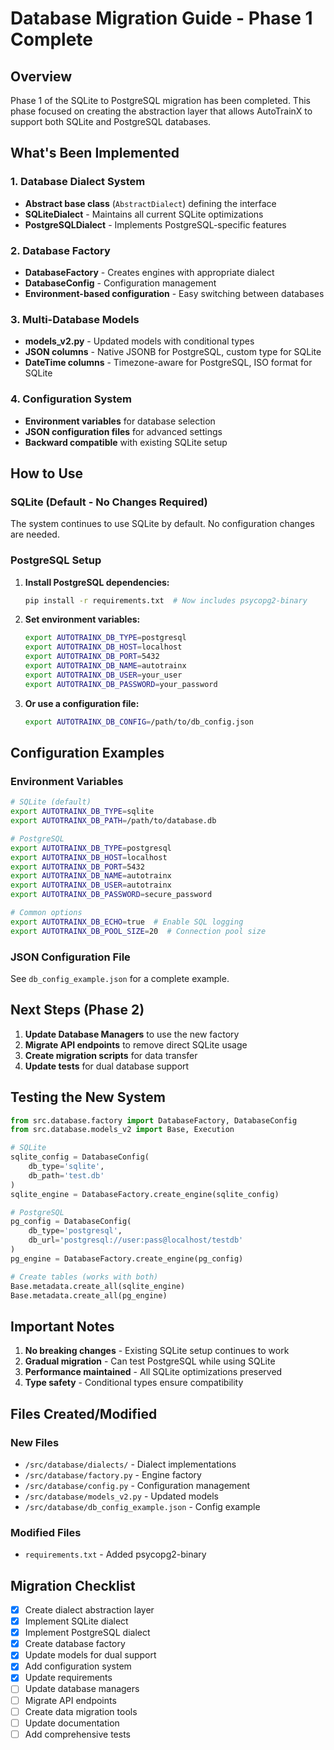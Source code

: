# Database Migration Guide - Phase 1 Complete

## Overview

Phase 1 of the SQLite to PostgreSQL migration has been completed. This phase focused on creating the abstraction layer that allows AutoTrainX to support both SQLite and PostgreSQL databases.

## What's Been Implemented

### 1. Database Dialect System
- **Abstract base class** (`AbstractDialect`) defining the interface
- **SQLiteDialect** - Maintains all current SQLite optimizations
- **PostgreSQLDialect** - Implements PostgreSQL-specific features

### 2. Database Factory
- **DatabaseFactory** - Creates engines with appropriate dialect
- **DatabaseConfig** - Configuration management
- **Environment-based configuration** - Easy switching between databases

### 3. Multi-Database Models
- **models_v2.py** - Updated models with conditional types
- **JSON columns** - Native JSONB for PostgreSQL, custom type for SQLite
- **DateTime columns** - Timezone-aware for PostgreSQL, ISO format for SQLite

### 4. Configuration System
- **Environment variables** for database selection
- **JSON configuration files** for advanced settings
- **Backward compatible** with existing SQLite setup

## How to Use

### SQLite (Default - No Changes Required)
The system continues to use SQLite by default. No configuration changes are needed.

### PostgreSQL Setup

1. **Install PostgreSQL dependencies:**
   ```bash
   pip install -r requirements.txt  # Now includes psycopg2-binary
   ```

2. **Set environment variables:**
   ```bash
   export AUTOTRAINX_DB_TYPE=postgresql
   export AUTOTRAINX_DB_HOST=localhost
   export AUTOTRAINX_DB_PORT=5432
   export AUTOTRAINX_DB_NAME=autotrainx
   export AUTOTRAINX_DB_USER=your_user
   export AUTOTRAINX_DB_PASSWORD=your_password
   ```

3. **Or use a configuration file:**
   ```bash
   export AUTOTRAINX_DB_CONFIG=/path/to/db_config.json
   ```

## Configuration Examples

### Environment Variables
```bash
# SQLite (default)
export AUTOTRAINX_DB_TYPE=sqlite
export AUTOTRAINX_DB_PATH=/path/to/database.db

# PostgreSQL
export AUTOTRAINX_DB_TYPE=postgresql
export AUTOTRAINX_DB_HOST=localhost
export AUTOTRAINX_DB_PORT=5432
export AUTOTRAINX_DB_NAME=autotrainx
export AUTOTRAINX_DB_USER=autotrainx
export AUTOTRAINX_DB_PASSWORD=secure_password

# Common options
export AUTOTRAINX_DB_ECHO=true  # Enable SQL logging
export AUTOTRAINX_DB_POOL_SIZE=20  # Connection pool size
```

### JSON Configuration File
See `db_config_example.json` for a complete example.

## Next Steps (Phase 2)

1. **Update Database Managers** to use the new factory
2. **Migrate API endpoints** to remove direct SQLite usage
3. **Create migration scripts** for data transfer
4. **Update tests** for dual database support

## Testing the New System

```python
from src.database.factory import DatabaseFactory, DatabaseConfig
from src.database.models_v2 import Base, Execution

# SQLite
sqlite_config = DatabaseConfig(
    db_type='sqlite',
    db_path='test.db'
)
sqlite_engine = DatabaseFactory.create_engine(sqlite_config)

# PostgreSQL
pg_config = DatabaseConfig(
    db_type='postgresql',
    db_url='postgresql://user:pass@localhost/testdb'
)
pg_engine = DatabaseFactory.create_engine(pg_config)

# Create tables (works with both)
Base.metadata.create_all(sqlite_engine)
Base.metadata.create_all(pg_engine)
```

## Important Notes

1. **No breaking changes** - Existing SQLite setup continues to work
2. **Gradual migration** - Can test PostgreSQL while using SQLite
3. **Performance maintained** - All SQLite optimizations preserved
4. **Type safety** - Conditional types ensure compatibility

## Files Created/Modified

### New Files
- `/src/database/dialects/` - Dialect implementations
- `/src/database/factory.py` - Engine factory
- `/src/database/config.py` - Configuration management
- `/src/database/models_v2.py` - Updated models
- `/src/database/db_config_example.json` - Config example

### Modified Files
- `requirements.txt` - Added psycopg2-binary

## Migration Checklist

- [x] Create dialect abstraction layer
- [x] Implement SQLite dialect
- [x] Implement PostgreSQL dialect
- [x] Create database factory
- [x] Update models for dual support
- [x] Add configuration system
- [x] Update requirements
- [ ] Update database managers
- [ ] Migrate API endpoints
- [ ] Create data migration tools
- [ ] Update documentation
- [ ] Add comprehensive tests
